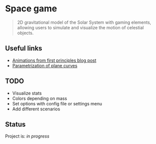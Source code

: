 # Space game
> 2D gravitational model of the Solar System with gaming elements, allowing users to simulate and visualize the motion of celestial objects.

## Useful links
* [Animations from first principles blog post](https://mathspp.com/blog/animations-from-first-principles-in-5-minutes)
* [Parametrization of plane curves](https://math.libretexts.org/Courses/University_of_California_Davis/UCD_Mat_21C%3A_Multivariate_Calculus/10%3A_Parametric_Equations_and_Polar_Coordinates/10.1%3A_Parametrizations_of_Plane_Curves)

## TODO
* Visualize stats
* Colors depending on mass
* Set options with config file or settings menu
* Add different scenarios

## Status
Project is: _in progress_